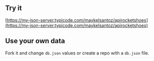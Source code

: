 ## Try it

[https://my-json-server.typicode.com/maykelsantoz/apirocketshoes](https://my-json-server.typicode.com/maykelsantoz/apirocketshoes)

## Use your own data

Fork it and change `db.json` values or create a repo with a `db.json` file.
